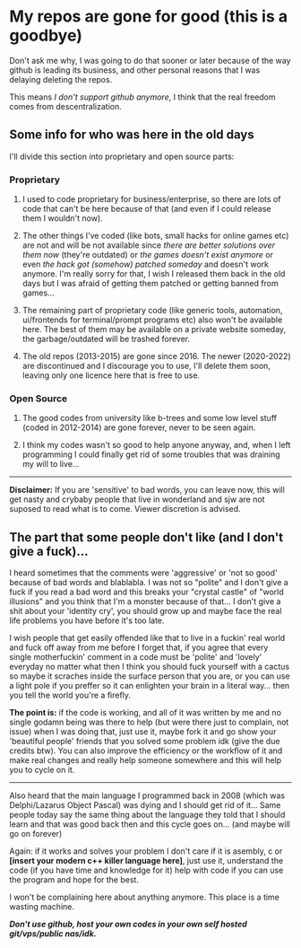 # My repos are gone for good (this is a goodbye)

Don't ask me why, I was going to do that sooner or later because of the way github is leading its business, and other personal reasons that I was delaying deleting the repos.

This means *I don't support github anymore*, I think that the real freedom comes from descentralization.

## Some info for who was here in the old days

I'll divide this section into proprietary and open source parts:

### Proprietary 

1. I used to code proprietary for business/enterprise, so there are lots of code that can't be here because of that (and even if I could release them I wouldn't now).

2. The other things I've coded (like bots, small hacks for online games etc) are not and will be not available since *there are better solutions over them now* (they're outdated) or *the games doesn't exist anymore* or even *the hack got (somehow) patched someday* and doesn't work anymore. I'm really sorry for that, I wish I released them back in the old days but I was afraid of getting them patched or getting banned from games...

3. The remaining part of proprietary code (like generic tools, automation, ui/frontends for terminal/prompt programs etc) also won't be available here. The best of them may be available on a private website someday, the garbage/outdated will be trashed forever.

4. The old repos (2013-2015) are gone since 2016. The newer (2020-2022) are discontinued and I discourage you to use, I'll delete them soon, leaving only one licence here that is free to use.

### Open Source

1. The good codes from university like b-trees and some low level stuff (coded in 2012-2014) are gone forever, never to be seen again.

2. I think my codes wasn't so good to help anyone anyway, and, when I left programming I could finally get rid of some troubles that was draining my will to live...

---

**Disclaimer:** If you are 'sensitive' to bad words, you can leave now, this will get nasty and crybaby people that live in wonderland and sjw are not suposed to read what is to come. Viewer discretion is advised.

## The part that some people don't like (and I don't give a fuck)...

I heard sometimes that the comments were 'aggressive' or 'not so good' because of bad words and blablabla. 
I was not so "polite" and I don't give a fuck if you read a bad word and this breaks your "crystal castle" of "world illusions" and you think that I'm a monster because of that... I don't give a shit about your 'identity cry', you should grow up and maybe face the real life problems you have before it's too late.

I wish people that get easily offended like that to live in a fuckin' real world and fuck off away from me before I forget that, if you agree that every single motherfuckin' comment in a code must be 'polite' and 'lovely' everyday no matter what then I think you should fuck yourself with a cactus so maybe it scraches inside the surface person that you are, or you can use a light pole if you preffer so it can enlighten your brain in a literal way... then you tell the world you're a firefly.

**The point is:** if the code is working, and all of it was written by me and no single godamn being was there to help (but were there just to complain, not issue) when I was doing that, just use it, maybe fork it and go show your 'beautiful people' friends that you solved some problem idk (give the due credits btw). You can also improve the efficiency or the workflow of it and make real changes and really help someone somewhere and this will help you to cycle on it.

---

Also heard that the main language I programmed back in 2008 (which was Delphi/Lazarus Object Pascal) was dying and I should get rid of it... Same people today say the same thing about the language they told that I should learn and that was good back then and this cycle goes on... (and maybe will go on forever)

Again: if it works and solves your problem I don't care if it is asembly, c or **[insert your modern c++ killer language here]**, just use it, understand the code (if you have time and knowledge for it) help with code if you can use the program and hope for the best.

I won't be complaining here about anything anymore. This place is a time wasting machine.

***Don't use github, host your own codes in your own self hosted git/vps/public nas/idk.***

